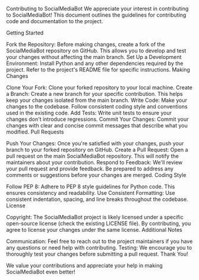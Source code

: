 Contributing to SocialMediaBot
We appreciate your interest in contributing to SocialMediaBot! This document outlines the guidelines for contributing code and documentation to the project.

Getting Started

Fork the Repository: Before making changes, create a fork of the SocialMediaBot repository on GitHub. This allows you to develop and test your changes without affecting the main branch.
Set Up a Development Environment: Install Python and any other dependencies required by the project. Refer to the project's README file for specific instructions.
Making Changes

Clone Your Fork: Clone your forked repository to your local machine.
Create a Branch: Create a new branch for your specific contribution. This helps keep your changes isolated from the main branch.
Write Code: Make your changes to the codebase. Follow consistent coding style and conventions used in the existing code.
Add Tests: Write unit tests to ensure your changes don't introduce regressions.
Commit Your Changes: Commit your changes with clear and concise commit messages that describe what you modified.
Pull Requests

Push Your Changes: Once you're satisfied with your changes, push your branch to your forked repository on GitHub.
Create a Pull Request: Open a pull request on the main SocialMediaBot repository. This will notify the maintainers about your contribution.
Respond to Feedback: We'll review your pull request and provide feedback. Be prepared to address any comments or suggestions before your changes are merged.
Coding Style

Follow PEP 8: Adhere to PEP 8 style guidelines for Python code. This ensures consistency and readability.
Use Consistent Formatting: Use consistent indentation, spacing, and line breaks throughout the codebase.
License

Copyright: The SocialMediaBot project is likely licensed under a specific open-source license (check the existing LICENSE file). By contributing, you agree to license your changes under the same license.
Additional Notes

Communication: Feel free to reach out to the project maintainers if you have any questions or need help with contributing.
Testing: We encourage you to thoroughly test your changes before submitting a pull request.
Thank You!

We value your contributions and appreciate your help in making SocialMediaBot even better!
